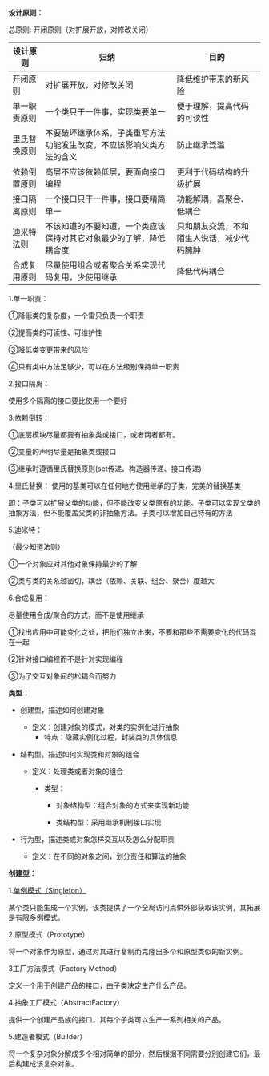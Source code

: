 **设计原则：**

总原则: 开闭原则（对扩展开放，对修改关闭）

| 设计原则     | 归纳                                                         | 目的                                       |
| ------------ | ------------------------------------------------------------ | ------------------------------------------ |
| 开闭原则     | 对扩展开放，对修改关闭                                       | 降低维护带来的新风险                       |
| 单一职责原则 | 一个类只干一件事，实现类要单一                               | 便于理解，提高代码的可读性                 |
| 里氏替换原则 | 不要破坏继承体系，子类重写方法功能发生改变，不应该影响父类方法的含义 | 防止继承泛滥                               |
| 依赖倒置原则 | 高层不应该依赖低层，要面向接口编程                           | 更利于代码结构的升级扩展                   |
| 接口隔离原则 | 一个接口只干一件事，接口要精简单一                           | 功能解耦，高聚合、低耦合                   |
| 迪米特法则   | 不该知道的不要知道，一个类应该保持对其它对象最少的了解，降低耦合度 | 只和朋友交流，不和陌生人说话，减少代码臃肿 |
| 合成复用原则 | 尽量使用组合或者聚合关系实现代码复用，少使用继承             | 降低代码耦合                               |

1.单一职责：

①降低类的复杂度，一个雷只负责一个职责

②提高类的可读性、可维护性

③降低类变更带来的风险

④只有类中方法足够少，可以在方法级别保持单一职责

2.接口隔离：

使用多个隔离的接口要比使用一个要好

3.依赖倒转：

①底层模块尽量都要有抽象类或接口，或者两者都有。

②变量的声明尽量是抽象类或接口

③继承时遵循里氏替换原则(set传递、构造器传递、接口传递)

4.里氏替换：
使用的基类可以在任何地方使用继承的子类，完美的替换基类

即：子类可以扩展父类的功能，但不能改变父类原有的功能。子类可以实现父类的抽象方法，但不能覆盖父类的非抽象方法。子类可以增加自己特有的方法

5.迪米特：

（最少知道法则）

①一个对象应对其他对象保持最少的了解

②类与类的关系越密切，耦合（依赖、关联、组合、聚合）度越大

6.合成复用：

尽量使用合成/聚合的方式，而不是使用继承

①找出应用中可能变化之处，把他们独立出来，不要和那些不需要变化的代码混在一起

②针对接口编程而不是针对实现编程

③为了交互对象间的松耦合而努力

**类型：**

- 创建型，描述如何创建对象

  - 定义：创建对象的模式，对类的实例化进行抽象
      - 特点：隐藏实例化过程，封装类的具体信息

- 结构型，描述如何实现类和对象的组合

  - 定义：处理类或者对象的组合

      - 类型：

        - 对象结构型：组合对象的方式来实现新功能
              
        - 类结构型：采用继承机制接口实现

- 行为型，描述类或对象怎样交互以及怎么分配职责

  - 定义：在不同的对象之间，划分责任和算法的抽象

**创建型：**

1.[单例模式（Singleton）](src/main/java/com/leo/creational/Singleton.java)

某个类只能生成一个实例，该类提供了一个全局访问点供外部获取该实例，其拓展是有限多例模式。

2.原型模式（Prototype）

将一个对象作为原型，通过对其进行复制而克隆出多个和原型类似的新实例。

3工厂方法模式（Factory Method）

定义一个用于创建产品的接口，由子类决定生产什么产品。

4.抽象工厂模式（AbstractFactory）

提供一个创建产品族的接口，其每个子类可以生产一系列相关的产品。

5.建造者模式（Builder）

将一个复杂对象分解成多个相对简单的部分，然后根据不同需要分别创建它们，最后构建成该复杂对象。
